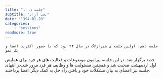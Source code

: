 ```yaml
---
title: "جلسه ی ۱۰"
subtitle: "بحث آزاد"
date: "1394-01-20"
categories:
    - "sessions"
readmore: true
---
```

    جلسه دهم، اولین جلسه ی شیرازلاگ در سال ۹۴ بود که با حضور اکثریت اعضا و یک عضو
جدید برگزار شد. در این جلسه پیرامون موضوعات و فعالیت های هر فرد برای همایش اول
اردیبهشت صحبت شد و همچنین مسئولیت ها و وظایف هر فرد مرور شد.در انتهای جلسه نیز
اعضای به بیان مشکلات خود و یافتن راه حل به کمک دیگر اعضا پرداختند.

